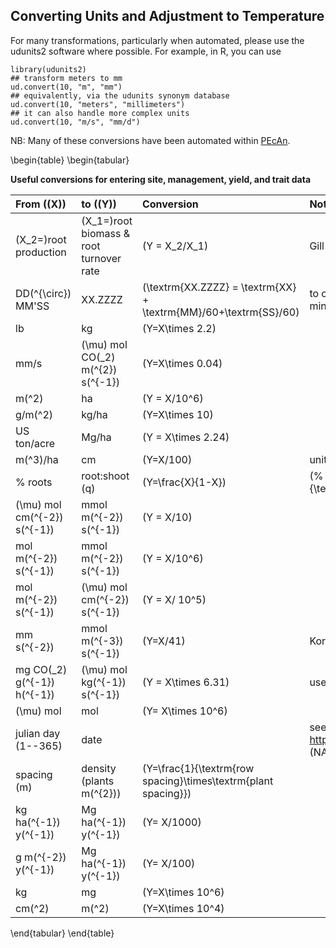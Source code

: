 
##  Converting Units and Adjustment to Temperature

For many transformations, particularly when automated, please use the udunits2 software where possible. For example, in R, you can use

    library(udunits2)
    ## transform meters to mm
    ud.convert(10, "m", "mm")
    ## equivalently, via the udunits synonym database
    ud.convert(10, "meters", "millimeters")
    ## it can also handle more complex units
    ud.convert(10, "m/s", "mm/d")

NB: Many of these conversions have been automated within [PEcAn](https://github.com/PecanProject/pecan).

\begin{table}
\begin{tabular}

**Useful conversions for entering site, management, yield, and trait data**



| From (\(X\)) | to (\(Y\)) | Conversion | Notes |
|:-----------|:---------|:-----------|:------|
| \(X_2=\)root production | \(X_1=\)root biomass & root turnover rate | \(Y = X_2/X_1\) | Gill [2000] |
| DD\(^{\circ}\) MM'SS | XX.ZZZZ | \(\textrm{XX.ZZZZ} = \textrm{XX} + \textrm{MM}/60+\textrm{SS}/60\) | to convert latitude or longitude from degrees, minutes, seconds to  decimal degrees |
| lb | kg | \(Y=X\times 2.2\) | |
| mm/s | \(\mu\) mol CO\(_2\) m\(^{2}\) s\(^{-1}\) | \(Y=X\times 0.04\) | |
| m\(^2\) | ha | \(Y = X/10^6\) | |
| g/m\(^2\) | kg/ha | \(Y=X\times 10\) | |
| US ton/acre | Mg/ha | \(Y = X\times 2.24\) | |
| m\(^3\)/ha | cm | \(Y=X/100\) | units used for irrigation and rainfall |
| % roots | root:shoot (q) | \(Y=\frac{X}{1-X}\) | \(\% \text{roots} = \frac{\text{root biomass}}{\text{total biomass}}\) |
| \(\mu\) mol cm\(^{-2}\) s\(^{-1}\) | mmol m\(^{-2}\) s\(^{-1}\) | \(Y = X/10\) | |
| mol m\(^{-2}\) s\(^{-1}\) | mmol m\(^{-2}\) s\(^{-1}\) | \(Y = X/10^6\) | |
| mol  m\(^{-2}\) s\(^{-1}\) | \(\mu\) mol cm\(^{-2}\) s\(^{-1}\) | \(Y = X/ 10^5\) | |
| mm s\(^{-2}\) | mmol m\(^{-3}\) s\(^{-1}\) | \(Y=X/41\) | Korner et al. [1988] |
| mg CO\(_2\) g\(^{-1}\) h\(^{-1}\) | \(\mu\) mol kg\(^{-1}\) s\(^{-1}\) | \(Y = X\times 6.31\) | used for root_respiration_rate |
| \(\mu\) mol | mol | \(Y= X\times 10^6\) | |
| julian day (1--365) | date | | see ref: http://disc.gsfc.nasa.gov/julian_calendar.shtml (NASA Julian Calendar)
| spacing (m) | density (plants m\(^{2}\)) | \(Y=\frac{1}{\textrm{row spacing}\times\textrm{plant spacing}}\)  | |
| kg ha\(^{-1}\) y\(^{-1}\) | Mg ha\(^{-1}\) y\(^{-1}\) | \(Y= X/1000\) | |
| g m\(^{-2}\) y\(^{-1}\) | Mg ha\(^{-1}\) y\(^{-1}\)  | \(Y= X/100\) | |
| kg | mg | \(Y=X\times 10^6\) | |
| cm\(^2\)  | m\(^2\) | \(Y=X\times 10^4\)  | |
\end{tabular}
\end{table}
